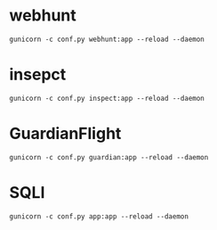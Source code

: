 # webhunt
```shell
gunicorn -c conf.py webhunt:app --reload --daemon
```

# insepct
```shell
gunicorn -c conf.py inspect:app --reload --daemon
```

# GuardianFlight
```shell
gunicorn -c conf.py guardian:app --reload --daemon
```

# SQLI
```shell
gunicorn -c conf.py app:app --reload --daemon
```

<!-- /home/gms/aerovision-challenge-websites/deploy -->